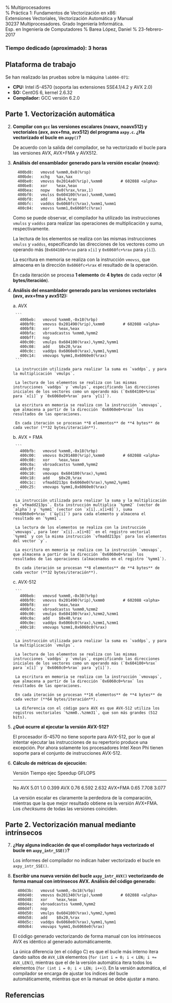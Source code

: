 % Multiprocesadores  
% Práctica 1: Fundamentos de Vectorización en x86:  
  Extensiones Vectoriales, Vectorización Automática y Manual  
  30237 Multiprocesadores. Grado Ingeniería Informática.  
  Esp. en Ingeniería de Computadores
% Barea López, Daniel
% 23-febrero-2017

### Tiempo dedicado (aproximado): 3 horas

## Plataforma de trabajo

Se han realizado las pruebas sobre la máquina `lab004-071`:

* **CPU:** Intel i5-4570 (soporta las extensiones SSE4.1/4.2 y AVX 2.0)
* **SO:** CentOS 6, kernel 2.6.32
* **Compilador:** GCC versión 6.2.0

## Parte 1. Vectorización automática

2.  **Compilar con `gcc` las versiones escalares (noavx, noavx512) y vectoriales (avx, avx+fma, avx512) del programa `axpy.c`. ¿Ha vectorizado el bucle en `axpy()`?**

    De acuerdo con la salida del compilador, se ha vectorizado el bucle para las versiones AVX, AVX+FMA y AVX512.

3.  **Análisis del ensamblador generado para la versión escalar (noavx):**

    ```
      400bd8:   vmovsd %xmm0,0x8(%rsp)
      400bde:   xchg   %ax,%ax
      400be0:   vmovss 0x2014a0(%rip),%xmm0        # 602088 <alpha>
      400be8:   xor    %eax,%eax
      400bea:   nopw   0x0(%rax,%rax,1)
      400bf0:   vmulss 0x604100(%rax),%xmm0,%xmm1
      400bf8:   add    $0x4,%rax
      400bfc:   vaddss 0x6060fc(%rax),%xmm1,%xmm1
      400c04:   vmovss %xmm1,0x6060fc(%rax)
    ```

    Como se puede observar, el compilador ha utilizado las instrucciones `vmulss` y `vaddss` para realizar las operaciones de multiplicación y suma, respectivamente.

    La lectura de los elementos se realiza con las mismas instrucciones `vmulss` y `vaddss`, especificando las direcciones de los vectores como un operando más (`0x604100+%rax` para `x[i]` y `0x6060fc+%rax` para `y[i]`).

    La escritura en memoria se realiza con la instrucción `vmovss`, que almacena en la dirección `0x6060fc+%rax` el resultado de la operación.

    En cada iteración se procesa **1 elemento** de **4 bytes** de cada vector (**4 bytes/iteración**).

4. **Análisis del ensamblador generado para las versiones vectoriales (avx, avx+fma y avx512):**

    a. AVX

        ```
          400beb:   vmovsd %xmm0,-0x18(%rbp)
          400bf0:   vmovss 0x201490(%rip),%xmm0        # 602088 <alpha>
          400bf8:   xor    %eax,%eax
          400bfa:   vbroadcastss %xmm0,%ymm2
          400bff:   nop
          400c00:   vmulps 0x604100(%rax),%ymm2,%ymm1
          400c08:   add    $0x20,%rax
          400c0c:   vaddps 0x6060e0(%rax),%ymm1,%ymm1
          400c14:   vmovaps %ymm1,0x6060e0(%rax)
        ```

        La instrucción utilizada para realizar la suma es `vaddps`, y para la multiplicación `vmulps`.

        La lectura de los elementos se realiza con las mismas instrucciones `vaddps` y `vmulps`, especificando las direcciones iniciales de los vectores como un operando más (`0x604100+%rax` para `x[i]` y `0x6060e0+%rax` para `y[i]`).

        La escritura en memoria se realiza con la instrucción `vmovaps`, que almacena a partir de la dirección `0x6060e0+%rax` los resultados de las operaciones.

        En cada iteración se procesan **8 elementos** de **4 bytes** de cada vector (**32 bytes/iteración**).

    b. AVX + FMA

        ```
          400bfb:   vmovsd %xmm0,-0x18(%rbp)
          400c00:   vmovss 0x201480(%rip),%xmm0        # 602088 <alpha>
          400c08:   xor    %eax,%eax
          400c0a:   vbroadcastss %xmm0,%ymm2
          400c0f:   nop
          400c10:   vmovaps 0x604100(%rax),%ymm1
          400c18:   add    $0x20,%rax
          400c1c:   vfmadd213ps 0x6060e0(%rax),%ymm2,%ymm1
          400c25:   vmovaps %ymm1,0x6060e0(%rax)
        ```

        La instrucción utilizada para realizar la suma y la multiplicación es `vfmadd213ps`. Esta instrucción multiplica `%ymm2` (vector de `alpha`) y `%ymm1` (vector con `x[i]..x[i+8]`), suma `0x6060e0+%rax` (`&y[i]`) para cada elemento y almacena el resultado en `%ymm1`.

        La lectura de los elementos se realiza con la instrucción `vmovaps`, para leer `x[i]..x[i+8]` en el registro vectorial `%ymm1` y con la misma instrucción `vfmadd213ps` para los elementos del vector `y`.

        La escritura en memoria se realiza con la instrucción `vmovaps`, que almacena a partir de la dirección `0x6060e0+%rax` los resultados de las operaciones (almacenados en el registro `%ymm1`).

        En cada iteración se procesan **8 elementos** de **4 bytes** de cada vector (**32 bytes/iteración**).

    c. AVX-512

        ```
          400beb:   vmovsd %xmm0,-0x38(%rbp)
          400bf0:   vmovss 0x201490(%rip),%xmm0        # 602088 <alpha>
          400bf8:   xor    %eax,%eax
          400bfa:   vbroadcastss %xmm0,%zmm2
          400c00:   vmulps 0x604100(%rax),%zmm2,%zmm1
          400c0a:   add    $0x40,%rax
          400c0e:   vaddps 0x6060c0(%rax),%zmm1,%zmm1
          400c18:   vmovaps %zmm1,0x6060c0(%rax)
        ```

        La instrucción utilizada para realizar la suma es `vaddps`, y para la multiplicación `vmulps`.

        La lectura de los elementos se realiza con las mismas instrucciones `vaddps` y `vmulps`, especificando las direcciones iniciales de los vectores como un operando más (`0x604100+%rax` para `x[i]` y `0x6060c0+%rax` para `y[i]`).

        La escritura en memoria se realiza con la instrucción `vmovaps`, que almacena a partir de la dirección `0x6060c0+%rax` los resultados de las operaciones.

        En cada iteración se procesan **16 elementos** de **4 bytes** de cada vector (**64 bytes/iteración**).

        La diferencia con el código para AVX es que AVX-512 utiliza los registros vectoriales `%zmm0..%zmm31`, que son más grandes (512 bits).

5. **¿Qué ocurre al ejecutar la versión AVX-512?**

    El procesador i5-4570 no tiene soporte para AVX-512, por lo que al intentar ejecutar las instrucciones de su repertorio produce una excepción. Por ahora solamente los procesadores Intel Xeon Phi tienen soporte para el conjunto de instrucciones AVX-512.

6. **Cálculo de métricas de ejecución:**

     Versión   Tiempo ejec   Speedup   GFLOPS
    --------- ------------- --------- --------
     No AVX    5.01          1.0       0.399
     AVX       0.76          6.592     2.632
     AVX+FMA   0.65          7.708     3.077

    La versión escalar es claramente la perdedora de la comparación, mientras que la que mejor resultado obtiene es la versión AVX+FMA. Los *checksums* de todas las versiones coinciden.

## Parte 2. Vectorización manual mediante intrínsecos

7. **¿Hay alguna indicación de que el compilador haya vectorizado el bucle en `axpy_intr_SSE()`?**

    Los informes del compilador no indican haber vectorizado el bucle en `axpy_intr_SSE()`.

8. **Escribir una nueva versión del bucle `axpy_intr_AVX()` vectorizando de forma manual con intrínsecos AVX. Análisis del código generado:**

    ```
      400d3b:   vmovsd %xmm0,-0x18(%rbp)
      400d40:   vmovss 0x201340(%rip),%xmm0        # 602088 <alpha>
      400d48:   xor    %eax,%eax
      400d4a:   vbroadcastss %xmm0,%ymm2
      400d4f:   nop
      400d50:   vmulps 0x604100(%rax),%ymm2,%ymm1
      400d58:   add    $0x20,%rax
      400d5c:   vaddps 0x6060e0(%rax),%ymm1,%ymm1
      400d64:   vmovaps %ymm1,0x6060e0(%rax)
    ```

    El código generado vectorizando de forma manual con los intrínsecos AVX es idéntico al generado automáticamente.

    La única diferencia (en el código C) es que el bucle más interno itera dando saltos de `AVX_LEN` elementos (`for (int i = 0; i < LEN; i += AVX_LEN)`), mientras que el de la versión automática itera todos los elementos (`for (int i = 0; i < LEN; i++)`). En la versión automática, el compilador se encarga de ajustar los índices del bucle automáticamente, mientras que en la manual se debe ajustar a mano.

## Referencias
